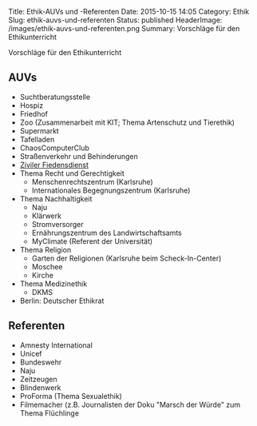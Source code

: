 Title: Ethik-AUVs und -Referenten
Date: 2015-10-15 14:05
Category: Ethik
Slug: ethik-auvs-und-referenten
Status: published
HeaderImage: /images/ethik-auvs-und-referenten.png
Summary: Vorschläge für den Ethikunterricht<!--more-->


Vorschläge für den Ethikunterricht<!--more-->

AUVs
----

-   Suchtberatungsstelle
-   Hospiz
-   Friedhof
-   Zoo (Zusammenarbeit mit KIT; Thema Artenschutz und Tierethik)
-   Supermarkt
-   Tafelladen
-   ChaosComputerClub
-   Straßenverkehr und Behinderungen
-   [Ziviler
    Fiedensdienst](http://ziviler-friedensdienst.org/de/material)
-   Thema Recht und Gerechtigkeit
    -   Menschenrechtszentrum (Karlsruhe)
    -   Internationales Begegnungszentrum (Karlsruhe)
-   Thema Nachhaltigkeit
    -   Naju
    -   Klärwerk
    -   Stromversorger
    -   Ernährungszentrum des Landwirtschaftsamts
    -   MyClimate (Referent der Universität)
-   Thema Religion
    -   Garten der Religionen (Karlsruhe beim Scheck-In-Center)
    -   Moschee
    -   Kirche
-   Thema Medizinethik
    -   DKMS
-   Berlin: Deutscher Ethikrat

Referenten
----------

-   Amnesty International
-   Unicef
-   Bundeswehr
-   Naju
-   Zeitzeugen
-   Blindenwerk
-   ProForma (Thema Sexualethik)
-   Filmemacher (z.B. Journalisten der Doku "Marsch der Würde" zum Thema
    Flüchlinge
